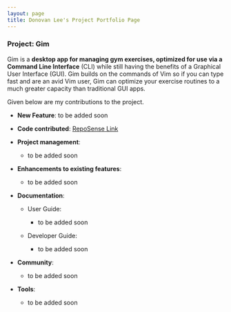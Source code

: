 ```yaml
---
layout: page
title: Donovan Lee's Project Portfolio Page
---
```


### Project: Gim

Gim is a **desktop app for managing gym exercises, optimized for use via a Command Line Interface** (CLI) while still having the benefits of a Graphical User Interface (GUI). Gim builds on the commands of Vim so if you can type fast and are an avid Vim user, Gim can optimize your exercise routines to a much greater capacity than traditional GUI apps.

Given below are my contributions to the project.

* **New Feature**: to be added soon

* **Code contributed**: [RepoSense Link](https://nus-cs2103-ay2223s1.github.io/tp-dashboard/?search=kavantan&breakdown=true&sort=groupTitle&sortWithin=title&since=2022-09-16&timeframe=commit&mergegroup=&groupSelect=groupByRepos&checkedFileTypes=docs~functional-code~test-code~other)

* **Project management**:
    * to be added soon

* **Enhancements to existing features**:
    * to be added soon

* **Documentation**:
    * User Guide:
        * to be added soon

    * Developer Guide:
        * to be added soon

* **Community**:
    * to be added soon

* **Tools**:
    * to be added soon